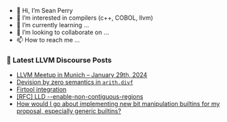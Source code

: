 - 👋 Hi, I’m Sean Perry
- 👀 I’m interested in compilers (c++, COBOL, llvm)
- 🌱 I’m currently learning ...
- 💞️ I’m looking to collaborate on ...
- 📫 How to reach me ...

<!---
s66perry/s66perry is a ✨ special ✨ repository because its `README.md` (this file) appears on your GitHub profile.
You can click the Preview link to take a look at your changes.
--->
### 📕 Latest LLVM Discourse Posts

<!-- DISCOURSE-LLVM:START -->
- [LLVM Meetup in Munich – January 29th, 2024](https://discourse.llvm.org/t/llvm-meetup-in-munich-january-29th-2024/75483#post_5)
- [Devision by zero semantics in `arith.divf`](https://discourse.llvm.org/t/devision-by-zero-semantics-in-arith-divf/76514#post_2)
- [Firtool integration](https://discourse.llvm.org/t/firtool-integration/76362#post_5)
- [[RFC] LLD --enable-non-contiguous-regions](https://discourse.llvm.org/t/rfc-lld-enable-non-contiguous-regions/76513#post_2)
- [How would I go about implementing new bit manipulation builtins for my proposal, especially generic builtins?](https://discourse.llvm.org/t/how-would-i-go-about-implementing-new-bit-manipulation-builtins-for-my-proposal-especially-generic-builtins/76523#post_3)
<!-- DISCOURSE-LLVM:END -->
